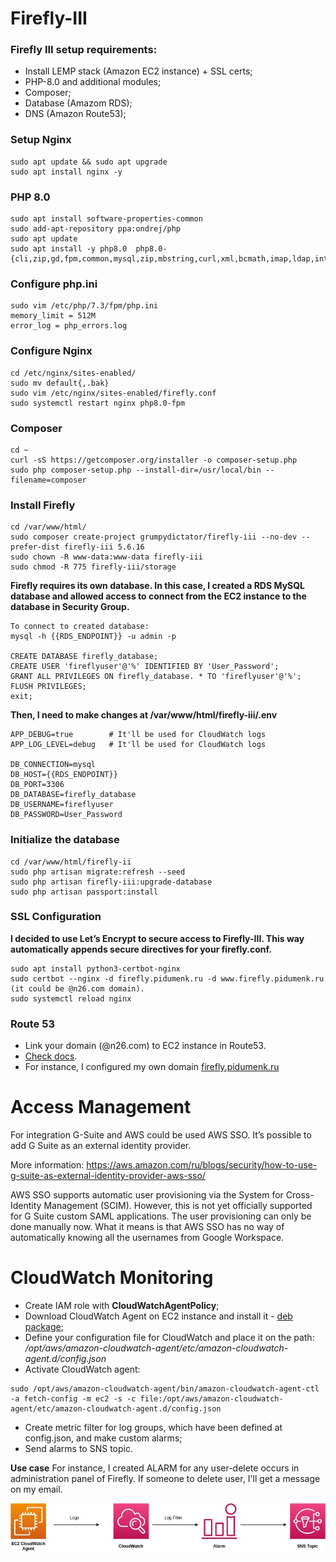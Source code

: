 # Firefly-III

### Firefly III setup requirements:
+ Install LEMP stack (Amazon EC2 instance) + SSL certs;
+ PHP-8.0 and additional modules;
+ Composer;
+ Database (Amazom RDS);
+ DNS (Amazon Route53);

### Setup Nginx
```
sudo apt update && sudo apt upgrade
sudo apt install nginx -y
```
### PHP 8.0 
```
sudo apt install software-properties-common
sudo add-apt-repository ppa:ondrej/php
sudo apt update
sudo apt install -y php8.0  php8.0-{cli,zip,gd,fpm,common,mysql,zip,mbstring,curl,xml,bcmath,imap,ldap,intl}
```
### Configure php.ini
```
sudo vim /etc/php/7.3/fpm/php.ini
memory_limit = 512M
error_log = php_errors.log
```
### Configure Nginx
```
cd /etc/nginx/sites-enabled/
sudo mv default{,.bak}
sudo vim /etc/nginx/sites-enabled/firefly.conf
sudo systemctl restart nginx php8.0-fpm
```
### Composer
```
cd ~
curl -sS https://getcomposer.org/installer -o composer-setup.php
sudo php composer-setup.php --install-dir=/usr/local/bin --filename=composer
```
### Install Firefly 
```
cd /var/www/html/
sudo composer create-project grumpydictator/firefly-iii --no-dev --prefer-dist firefly-iii 5.6.16
sudo chown -R www-data:www-data firefly-iii
sudo chmod -R 775 firefly-iii/storage
```

**Firefly requires its own database. In this case, I created a RDS MySQL database and allowed access to connect from the EC2 instance to the database in Security Group.**
```
To connect to created database: 
mysql -h {{RDS_ENDPOINT}} -u admin -p

CREATE DATABASE firefly_database;
CREATE USER 'fireflyuser'@'%' IDENTIFIED BY 'User_Password';
GRANT ALL PRIVILEGES ON firefly_database. * TO 'fireflyuser'@'%';
FLUSH PRIVILEGES;
exit;
```
 
**Then, I need to make changes at /var/www/html/firefly-iii/.env**
```
APP_DEBUG=true        # It'll be used for CloudWatch logs
APP_LOG_LEVEL=debug   # It'll be used for CloudWatch logs

DB_CONNECTION=mysql
DB_HOST={{RDS_ENDPOINT}}
DB_PORT=3306
DB_DATABASE=firefly_database
DB_USERNAME=fireflyuser
DB_PASSWORD=User_Password
```
### Initialize the database
```
cd /var/www/html/firefly-ii
sudo php artisan migrate:refresh --seed
sudo php artisan firefly-iii:upgrade-database
sudo php artisan passport:install
```
### SSL Configuration 

**I decided to use Let’s Encrypt to secure access to Firefly-III. This way automatically appends secure directives for your firefly.conf.**
```
sudo apt install python3-certbot-nginx
sudo certbot --nginx -d firefly.pidumenk.ru -d www.firefly.pidumenk.ru (it could be @n26.com domain).
sudo systemctl reload nginx
```
### Route 53 

+ Link your domain (@n26.com) to EC2 instance in Route53.
+ [Check docs](https://docs.aws.amazon.com/Route53/latest/DeveloperGuide/routing-to-ec2-instance.html).
+ For instance, I configured my own domain [firefly.pidumenk.ru](https://firefly.pidumenk.ru)


# Access Management
For integration G-Suite and AWS could be used AWS SSO. It’s possible to add G Suite as an external identity provider.

More information: https://aws.amazon.com/ru/blogs/security/how-to-use-g-suite-as-external-identity-provider-aws-sso/

AWS SSO supports automatic user provisioning via the System for Cross-Identity Management (SCIM). However, this is not yet officially supported for G Suite custom SAML applications. The  user provisioning can only be done manually now. What it means is that AWS SSO has no way of automatically knowing all the usernames from Google Workspace. 

# CloudWatch Monitoring 

+ Create IAM role with **CloudWatchAgentPolicy**;
+ Download CloudWatch Agent on EC2 instance and install it - [deb package](https://s3.amazonaws.com/amazoncloudwatch-agent/ubuntu/amd64/latest/amazon-cloudwatch-agent.deb);
+ Define your configuration file for CloudWatch and place it on the path: */opt/aws/amazon-cloudwatch-agent/etc/amazon-cloudwatch-agent.d/config.json*
+ Activate CloudWatch agent: 
```
sudo /opt/aws/amazon-cloudwatch-agent/bin/amazon-cloudwatch-agent-ctl -a fetch-config -m ec2 -s -c file:/opt/aws/amazon-cloudwatch-agent/etc/amazon-cloudwatch-agent.d/config.json
```
+ Create metric filter for log groups, which have been defined at config.json, and make custom alarms;
+ Send alarms to SNS topic.

**Use case**
For instance, I created ALARM for any user-delete occurs in administration panel of Firefly. If someone to delete user, I'll get a message on my email. 

![Image alt](https://github.com/pidumenk/firefly3/raw/master/CloudWatch.jpg)

